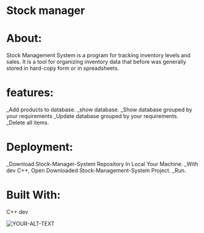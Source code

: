 # Stock manager

# About:
Stock Management System is a program for tracking inventory levels and sales.  It is a tool for organizing inventory data that before was generally stored in hard-copy form or in spreadsheets.

# features:
_Add  products to database.
_show database.
_Show database grouped by your requirements
_Update database grouped by your requirements.
_Delete all items. 


# Deployment:
_Download Stock-Manager-System Repository In Local Your Machine.
_With dev C++, Open Downloaded Stock-Management-System Project.
_Run.

# Built With:
C++ dev

<picture>
 <source media="(prefers-color-scheme: dark)" srcset="YOUR-DARKMODE-IMAGE">
 <source media="(prefers-color-scheme: light)" srcset="YOUR-LIGHTMODE-IMAGE">
 <img alt="YOUR-ALT-TEXT" src="YOUR-DEFAULT-IMAGE">
</picture>
